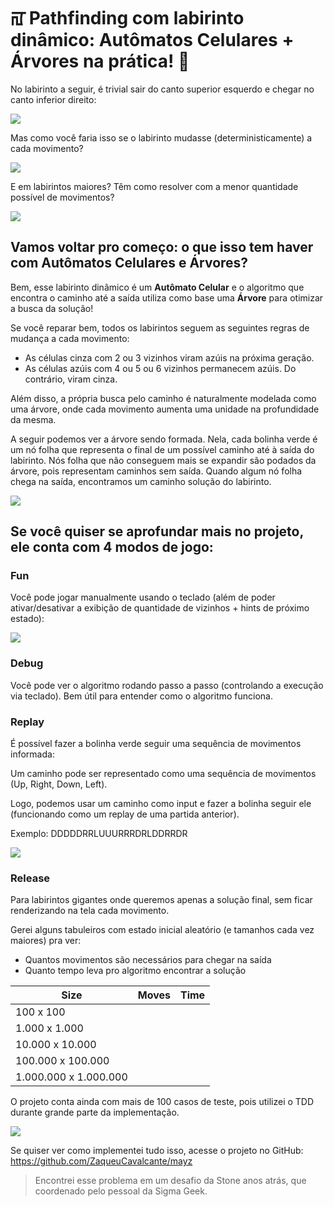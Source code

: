 # ꡌ‍ Pathfinding com labirinto dinâmico: Autômatos Celulares + Árvores na prática! 🌳

No labirinto a seguir, é trivial sair do canto superior esquerdo e chegar no canto inferior direito:

<p align="center">
  <img src="docs/01_Trivial.gif" style="display: block; margin: 0 auto" />
</p>

Mas como você faria isso se o labirinto mudasse (deterministicamente) a cada movimento?

<p align="center">
  <img src="docs/02_Dynamic.gif" style="display: block; margin: 0 auto" />
</p>

E em labirintos maiores? Têm como resolver com a menor quantidade possível de movimentos?

<p align="center">
  <img src="docs/03_PacMan.gif" style="display: block; margin: 0 auto" />
</p>

## Vamos voltar pro começo: o que isso tem haver com Autômatos Celulares e Árvores?

Bem, esse labirinto dinâmico é um **Autômato Celular** e o algoritmo que encontra o caminho até a saída utiliza como base uma **Árvore** para otimizar a busca da solução!

Se você reparar bem, todos os labirintos seguem as seguintes regras de mudança a cada movimento:

- As células cinza com 2 ou 3 vizinhos viram azúis na próxima geração.
- As células azúis com 4 ou 5 ou 6 vizinhos permanecem azúis. Do contrário, viram cinza.

Além disso, a própria busca pelo caminho é naturalmente modelada como uma árvore, onde cada movimento aumenta uma unidade na profundidade da mesma.

A seguir podemos ver a árvore sendo formada. Nela, cada bolinha verde é um nó folha que representa o final de um possível caminho até à saída do labirinto. Nós folha que não conseguem mais se expandir são podados da árvore, pois representam caminhos sem saída. Quando algum nó folha chega na saída, encontramos um caminho solução do labirinto.

<p align="center">
  <img src="docs/04_Tree.gif" style="display: block; margin: 0 auto" />
</p>

## Se você quiser se aprofundar mais no projeto, ele conta com 4 modos de jogo:

### Fun

Você pode jogar manualmente usando o teclado (além de poder ativar/desativar a exibição de quantidade de vizinhos + hints de próximo estado):

<p align="center">
  <img src="docs/05_FunMode.gif" style="display: block; margin: 0 auto" />
</p>

### Debug

Você pode ver o algoritmo rodando passo a passo (controlando a execução via teclado). Bem útil para entender como o algoritmo funciona.

### Replay

É possível fazer a bolinha verde seguir uma sequência de movimentos informada:

Um caminho pode ser representado como uma sequência de movimentos (Up, Right, Down, Left).

Logo, podemos usar um caminho como input e fazer a bolinha seguir ele (funcionando como um replay de uma partida anterior).

Exemplo: DDDDDRRLUUURRRDRLDDRRDR

<p align="center">
  <img src="docs/06_Replay.gif" style="display: block; margin: 0 auto" />
</p>

### Release

Para labirintos gigantes onde queremos apenas a solução final, sem ficar renderizando na tela cada movimento.

Gerei alguns tabuleiros com estado inicial aleatório (e tamanhos cada vez maiores) pra ver:

- Quantos movimentos são necessários para chegar na saída
- Quanto tempo leva pro algoritmo encontrar a solução

| Size                  | Moves | Time |
|-----------------------|-------|------|
| 100 x 100             |       |      |
| 1.000 x 1.000         |       |      |
| 10.000 x 10.000       |       |      |
| 100.000 x 100.000     |       |      |
| 1.000.000 x 1.000.000 |       |      |

O projeto conta ainda com mais de 100 casos de teste, pois utilizei o TDD durante grande parte da implementação.

<p align="center">
  <img src="docs/07_Tests.gif" style="display: block; margin: 0 auto" />
</p>

Se quiser ver como implementei tudo isso, acesse o projeto no GitHub: https://github.com/ZaqueuCavalcante/mayz

> Encontrei esse problema em um desafio da Stone anos atrás, que coordenado pelo pessoal da Sigma Geek.
